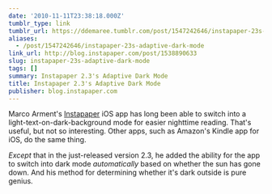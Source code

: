 ```yaml
---
date: '2010-11-11T23:38:18.000Z'
tumblr_type: link
tumblr_url: https://ddemaree.tumblr.com/post/1547242646/instapaper-23s-adaptive-dark-mode
aliases:
  - /post/1547242646/instapaper-23s-adaptive-dark-mode
link_url: http://blog.instapaper.com/post/1538890633
slug: instapaper-23s-adaptive-dark-mode
tags: []
summary: Instapaper 2.3's Adaptive Dark Mode
title: Instapaper 2.3's Adaptive Dark Mode
publisher: blog.instapaper.com
---
```


Marco Arment's [Instapaper](http://instapaper.com/) iOS app has long been able to switch into a light-text-on-dark-background mode for easier nighttime reading. That's useful, but not so interesting. Other apps, such as Amazon's Kindle app for iOS, do the same thing.

_Except_ that in the just-released version 2.3, he added the ability for the app to switch into dark mode _automatically_ based on whether the sun has gone down. And his method for determining whether it's dark outside is pure genius.